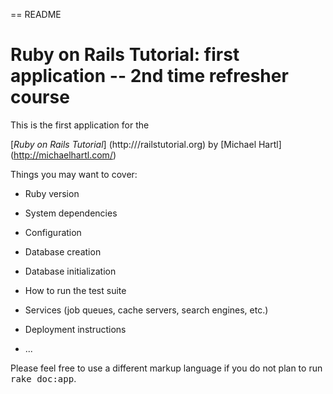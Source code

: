 == README

# Ruby on Rails Tutorial: first application -- 2nd time refresher course

This is the first application for the

[*Ruby on Rails Tutorial*] (http:///railstutorial.org)
by [Michael Hartl] (http://michaelhartl.com/)


Things you may want to cover:

* Ruby version

* System dependencies

* Configuration

* Database creation

* Database initialization

* How to run the test suite

* Services (job queues, cache servers, search engines, etc.)

* Deployment instructions

* ...


Please feel free to use a different markup language if you do not plan to run
<tt>rake doc:app</tt>.
